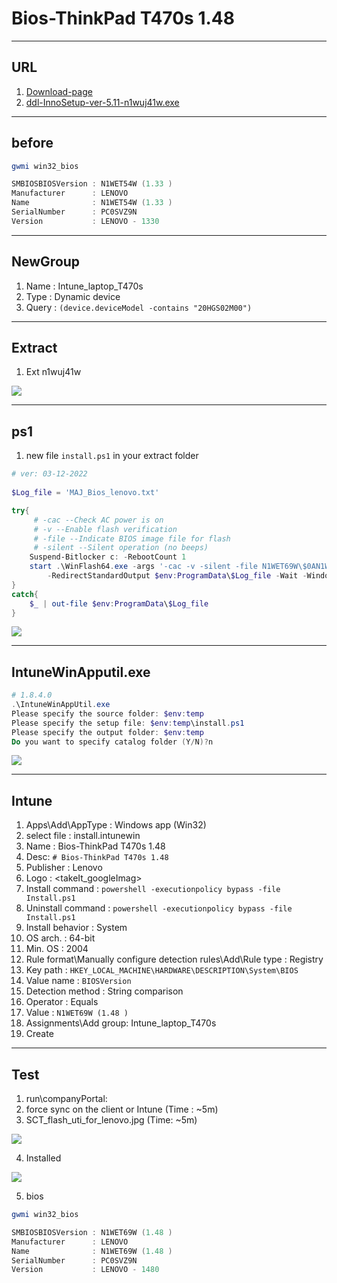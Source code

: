 # Bios-ThinkPad T470s 1.48

---

## URL
1. [Download-page](https://pcsupport.lenovo.com/us/en/products/laptops-and-netbooks/thinkpad-t-series-laptops/thinkpad-t470s/downloads/ds120418)
2. [ddl-InnoSetup-ver-5.11-n1wuj41w.exe](https://download.lenovo.com/pccbbs/mobiles/n1wuj41w.exe)

---

## before
````ps1
gwmi win32_bios

SMBIOSBIOSVersion : N1WET54W (1.33 )
Manufacturer      : LENOVO
Name              : N1WET54W (1.33 )
SerialNumber      : PC0SVZ9N
Version           : LENOVO - 1330
````

---

## NewGroup
1. Name : Intune_laptop_T470s
2. Type : Dynamic device
3. Query : `(device.deviceModel -contains "20HGS02M00")`

---

## Extract
1. Ext n1wuj41w

[<img src="https://i.imgur.com/gUwuvvJ.png">](https://i.imgur.com/gUwuvvJ.png)

---

## ps1
1. new file `install.ps1` in your extract folder
````ps1
# ver: 03-12-2022
 
$Log_file = 'MAJ_Bios_lenovo.txt'

try{
     # -cac --Check AC power is on
     # -v --Enable flash verification
     # -file --Indicate BIOS image file for flash
     # -silent --Silent operation (no beeps)
    Suspend-Bitlocker c: -RebootCount 1
    start .\WinFlash64.exe -args '-cac -v -silent -file N1WET69W\$0AN1W00.FL1' `
        -RedirectStandardOutput $env:ProgramData\$Log_file -Wait -WindowStyle Hidden
}
catch{
    $_ | out-file $env:ProgramData\$Log_file
}
````

[<img src="https://i.imgur.com/J9mLGzl.png">](https://i.imgur.com/J9mLGzl.png)

---

## IntuneWinApputil.exe
````ps1
# 1.8.4.0
.\IntuneWinAppUtil.exe
Please specify the source folder: $env:temp
Please specify the setup file: $env:temp\install.ps1
Please specify the output folder: $env:temp
Do you want to specify catalog folder (Y/N)?n
````

[<img src="https://i.imgur.com/yshawYi.png">](https://i.imgur.com/yshawYi.png)

---

## Intune
1. Apps\Add\AppType : Windows app (Win32)
2. select file : install.intunewin
3. Name : Bios-ThinkPad T470s 1.48
4. Desc: `# Bios-ThinkPad T470s 1.48`
5. Publisher : Lenovo
6. Logo : <takeIt_googleImag>
7. Install command : `powershell -executionpolicy bypass -file Install.ps1`
8. Uninstall command : `powershell -executionpolicy bypass -file Install.ps1`
9. Install behavior : System
10. OS arch. : 64-bit
11. Min. OS : 2004
12. Rule format\Manually configure detection rules\Add\Rule type : Registry
13. Key path : `HKEY_LOCAL_MACHINE\HARDWARE\DESCRIPTION\System\BIOS`
14. Value name : `BIOSVersion`
15. Detection method : String comparison
16. Operator : Equals
17. Value : `N1WET69W (1.48 )`
18. Assignments\Add group: Intune_laptop_T470s
19. Create

---

## Test
1. run\companyPortal:
2. force sync on the client or Intune (Time : ~5m)
3. SCT_flash_uti_for_lenovo.jpg (Time: ~5m)

[<img src="https://i.imgur.com/xTE6SHa.jpg">](https://i.imgur.com/xTE6SHa.jpg)

4. Installed

[<img src="https://i.imgur.com/S1fKStk.png">](https://i.imgur.com/S1fKStk.png)

5. bios
````ps1
gwmi win32_bios

SMBIOSBIOSVersion : N1WET69W (1.48 )
Manufacturer      : LENOVO
Name              : N1WET69W (1.48 )
SerialNumber      : PC0SVZ9N
Version           : LENOVO - 1480
````
